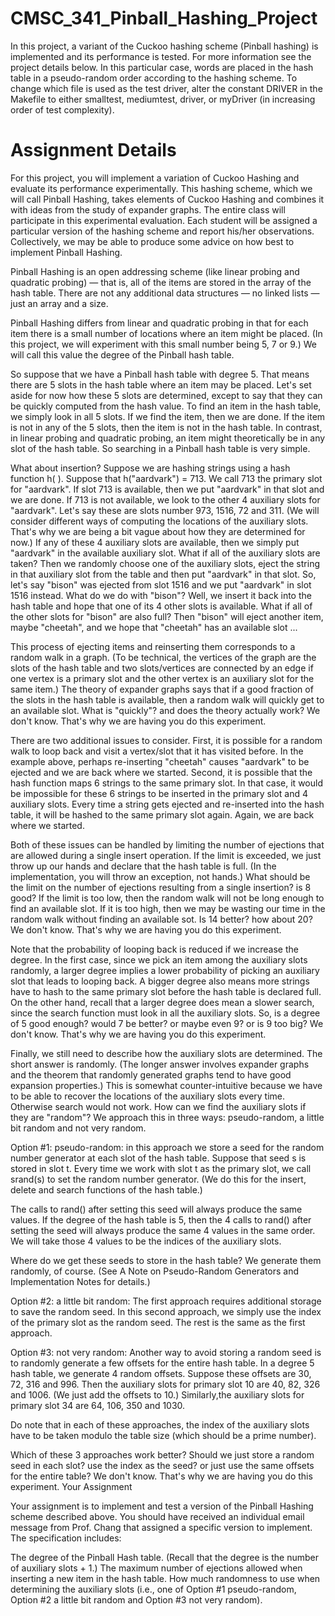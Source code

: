 # CMSC_341_Pinball_Hashing_Project
In this project, a variant of the Cuckoo hashing scheme (Pinball hashing) is implemented and its performance is tested. For more information see the project details below. In this particular case, words are placed in the hash table in a pseudo-random order according to the hashing scheme. To change which file is used as the test driver, alter the constant DRIVER in the Makefile to either smalltest, mediumtest, driver, or myDriver (in increasing order of test complexity).

# Assignment Details
For this project, you will implement a variation of Cuckoo Hashing and evaluate its performance experimentally. This hashing scheme, which we will call Pinball Hashing, takes elements of Cuckoo Hashing and combines it with ideas from the study of expander graphs. The entire class will participate in this experimental evaluation. Each student will be assigned a particular version of the hashing scheme and report his/her observations. Collectively, we may be able to produce some advice on how best to implement Pinball Hashing.

Pinball Hashing is an open addressing scheme (like linear probing and quadratic probing) — that is, all of the items are stored in the array of the hash table. There are not any additional data structures — no linked lists — just an array and a size.

Pinball Hashing differs from linear and quadratic probing in that for each item there is a small number of locations where an item might be placed. (In this project, we will experiment with this small number being 5, 7 or 9.) We will call this value the degree of the Pinball hash table.

So suppose that we have a Pinball hash table with degree 5. That means there are 5 slots in the hash table where an item may be placed. Let's set aside for now how these 5 slots are determined, except to say that they can be quickly computed from the hash value. To find an item in the hash table, we simply look in all 5 slots. If we find the item, then we are done. If the item is not in any of the 5 slots, then the item is not in the hash table. In contrast, in linear probing and quadratic probing, an item might theoretically be in any slot of the hash table. So searching in a Pinball hash table is very simple.

What about insertion? Suppose we are hashing strings using a hash function h( ). Suppose that h("aardvark") = 713. We call 713 the primary slot for "aardvark". If slot 713 is available, then we put "aardvark" in that slot and we are done. If 713 is not available, we look to the other 4 auxiliary slots for "aardvark". Let's say these are slots number 973, 1516, 72 and 311. (We will consider different ways of computing the locations of the auxiliary slots. That's why we are being a bit vague about how they are determined for now.) If any of these 4 auxiliary slots are available, then we simply put "aardvark" in the available auxiliary slot. What if all of the auxiliary slots are taken? Then we randomly choose one of the auxiliary slots, eject the string in that auxiliary slot from the table and then put "aardvark" in that slot. So, let's say "bison" was ejected from slot 1516 and we put "aardvark" in slot 1516 instead. What do we do with "bison"? Well, we insert it back into the hash table and hope that one of its 4 other slots is available. What if all of the other slots for "bison" are also full? Then "bison" will eject another item, maybe "cheetah", and we hope that "cheetah" has an available slot ...

This process of ejecting items and reinserting them corresponds to a random walk in a graph. (To be technical, the vertices of the graph are the slots of the hash table and two slots/vertices are connected by an edge if one vertex is a primary slot and the other vertex is an auxiliary slot for the same item.) The theory of expander graphs says that if a good fraction of the slots in the hash table is available, then a random walk will quickly get to an available slot. What is "quickly"? and does the theory actually work? We don't know. That's why we are having you do this experiment.

There are two additional issues to consider. First, it is possible for a random walk to loop back and visit a vertex/slot that it has visited before. In the example above, perhaps re-inserting "cheetah" causes "aardvark" to be ejected and we are back where we started. Second, it is possible that the hash function maps 6 strings to the same primary slot. In that case, it would be impossible for these 6 strings to be inserted in the primary slot and 4 auxiliary slots. Every time a string gets ejected and re-inserted into the hash table, it will be hashed to the same primary slot again. Again, we are back where we started.

Both of these issues can be handled by limiting the number of ejections that are allowed during a single insert operation. If the limit is exceeded, we just throw up our hands and declare that the hash table is full. (In the implementation, you will throw an exception, not hands.) What should be the limit on the number of ejections resulting from a single insertion? is 8 good? If the limit is too low, then the random walk will not be long enough to find an available slot. If it is too high, then we may be wasting our time in the random walk without finding an available sot. Is 14 better? how about 20? We don't know. That's why we are having you do this experiment.

Note that the probability of looping back is reduced if we increase the degree. In the first case, since we pick an item among the auxiliary slots randomly, a larger degree implies a lower probability of picking an auxiliary slot that leads to looping back. A bigger degree also means more strings have to hash to the same primary slot before the hash table is declared full. On the other hand, recall that a larger degree does mean a slower search, since the search function must look in all the auxiliary slots. So, is a degree of 5 good enough? would 7 be better? or maybe even 9? or is 9 too big? We don't know. That's why we are having you do this experiment.

Finally, we still need to describe how the auxiliary slots are determined. The short answer is randomly. (The longer answer involves expander graphs and the theorem that randomly generated graphs tend to have good expansion properties.) This is somewhat counter-intuitive because we have to be able to recover the locations of the auxiliary slots every time. Otherwise search would not work. How can we find the auxiliary slots if they are "random"? We approach this in three ways: pseudo-random, a little bit random and not very random.

Option #1: pseudo-random: in this approach we store a seed for the random number generator at each slot of the hash table. Suppose that seed s is stored in slot t. Every time we work with slot t as the primary slot, we call srand(s) to set the random number generator. (We do this for the insert, delete and search functions of the hash table.)

The calls to rand() after setting this seed will always produce the same values. If the degree of the hash table is 5, then the 4 calls to rand() after setting the seed will always produce the same 4 values in the same order. We will take those 4 values to be the indices of the auxiliary slots.

Where do we get these seeds to store in the hash table? We generate them randomly, of course. (See A Note on Pseudo-Random Generators and Implementation Notes for details.)
    
Option #2: a little bit random: The first approach requires additional storage to save the random seed. In this second approach, we simply use the index of the primary slot as the random seed. The rest is the same as the first approach.
    
Option #3: not very random: Another way to avoid storing a random seed is to randomly generate a few offsets for the entire hash table. In a degree 5 hash table, we generate 4 random offsets. Suppose these offsets are 30, 72, 316 and 996. Then the auxiliary slots for primary slot 10 are 40, 82, 326 and 1006. (We just add the offsets to 10.) Similarly,the auxiliary slots for primary slot 34 are 64, 106, 350 and 1030. 

Do note that in each of these approaches, the index of the auxiliary slots have to be taken modulo the table size (which should be a prime number).

Which of these 3 approaches work better? Should we just store a random seed in each slot? use the index as the seed? or just use the same offsets for the entire table? We don't know. That's why we are having you do this experiment.
Your Assignment

Your assignment is to implement and test a version of the Pinball Hashing scheme described above. You should have received an individual email message from Prof. Chang that assigned a specific version to implement. The specification includes:

The degree of the Pinball Hash table. (Recall that the degree is the number of auxiliary slots + 1.)
The maximum number of ejections allowed when inserting a new item in the hash table.
How much randomness to use when determining the auxiliary slots (i.e., one of Option #1 pseudo-random, Option #2 a little bit random and Option #3 not very random). 
